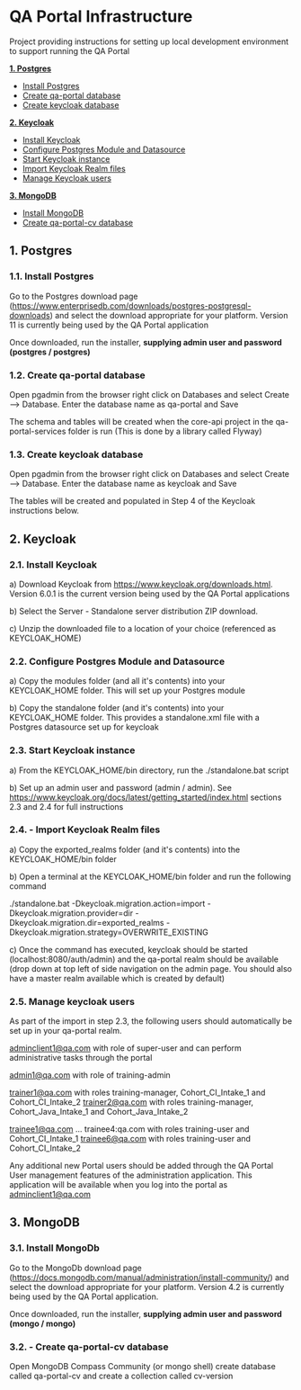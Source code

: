 # QA Portal Infrastructure


Project providing instructions for setting up local development environment to support running the QA Portal

**[1. Postgres](#postgres)**
- [Install Postgres](#install-postgres)
- [Create qa-portal database](#create-qa-portal-database)
- [Create keycloak database](#create-keycloak-database)

**[2. Keycloak](#keycloak)**
- [Install Keycloak](#install-keycloak)
- [Configure Postgres Module and Datasource](#configure-postgres-module-and-datasource)
- [Start Keycloak instance](#start-keycloak-instance)
- [Import Keycloak Realm files](#import-keycloak-realm-files)
- [Manage Keycloak users](#manage-keycloak-users)


**[3. MongoDB](#mongodb)**
- [Install MongoDB](#install-mongodb)
- [Create qa-portal-cv database](#create-qa-portal-cv-database)

<a name="postgres"></a>
## 1. Postgres

<a name="install-postgres"></a>
### 1.1. Install Postgres

Go to the Postgres download page (https://www.enterprisedb.com/downloads/postgres-postgresql-downloads) and select the download 
appropriate for your platform. Version 11 is currently being used by the QA Portal application

Once downloaded, run the installer, **supplying admin user and password (postgres / postgres)**

<a name="create-qa-portal-database"></a>
### 1.2. Create qa-portal database

Open pgadmin from the browser right click on Databases and select Create --> Database. Enter the database name as qa-portal and Save

The schema and tables will be created when the core-api project in the qa-portal-services folder is run (This is done by a library called Flyway)

<a name="create-keycloak-database"></a>
### 1.3. Create keycloak database

Open pgadmin from the browser right click on Databases and select Create --> Database. Enter the database name as keycloak and Save

The tables will be created and populated in Step 4 of the Keycloak instructions below.


<a name="keycloak"></a>
## 2. Keycloak

<a name="install-keycloak"></a>
### 2.1. Install Keycloak

a) Download Keycloak from https://www.keycloak.org/downloads.html. Version 6.0.1 is the current version being used by the QA Portal applications

b) Select the Server - Standalone server distribution ZIP download.

c) Unzip the downloaded file to a location of your choice (referenced as KEYCLOAK_HOME)

<a name="configure-postgres-module-and-datasource"></a>
### 2.2. Configure Postgres Module and Datasource

a) Copy the modules folder (and all it's contents) into your KEYCLOAK_HOME folder. This will set up your Postgres module

b) Copy the standalone folder (and it's contents) into your KEYCLOAK_HOME folder. This provides a standalone.xml file with a Postgres datasource set up for keycloak


<a name="start-keycloak-instance"></a>
### 2.3. Start Keycloak instance

a) From the KEYCLOAK_HOME/bin directory, run the ./standalone.bat script

b) Set up an admin user and password (admin / admin). See https://www.keycloak.org/docs/latest/getting_started/index.html 
sections 2.3 and 2.4 for full instructions 


<a name="import-keycloak-realm-files"></a>
### 2.4. - Import Keycloak Realm files

a) Copy the exported_realms folder (and it's contents) into the KEYCLOAK_HOME/bin folder

b) Open a terminal at the KEYCLOAK_HOME/bin folder and run the following command

./standalone.bat  -Dkeycloak.migration.action=import -Dkeycloak.migration.provider=dir -Dkeycloak.migration.dir=exported_realms -Dkeycloak.migration.strategy=OVERWRITE_EXISTING

c) Once the command has executed, keycloak should be started (localhost:8080/auth/admin) and the qa-portal realm should be available (drop down at top left of side navigation on the 
admin page. You should also have a master realm available which is created by default)


<a name="manage-keycloak-users"></a>
### 2.5. Manage keycloak users

As part of the import in step 2.3, the following users should automatically be set up in your qa-portal realm.

adminclient1@qa.com with role of super-user and can perform administrative tasks through the portal

admin1@qa.com with role of training-admin

trainer1@qa.com  with roles training-manager, Cohort_CI_Intake_1 and Cohort_CI_Intake_2
trainer2@qa.com  with roles training-manager, Cohort_Java_Intake_1 and Cohort_Java_Intake_2

trainee1@qa.com ... trainee4:qa.com with roles training-user and Cohort_CI_Intake_1
trainee6@qa.com with roles training-user and Cohort_CI_Intake_2

Any additional new Portal users should be added through the QA Portal User management features of the administration application. This application will be available when you log into the portal as adminclient1@qa.com

<a name="mongodb"></a>
## 3. MongoDB

<a name="install-mongodb"></a>
### 3.1. Install MongoDb

Go to the MongoDb download page (https://docs.mongodb.com/manual/administration/install-community/) and select the download 
appropriate for your platform. Version 4.2 is currently being used by the QA Portal application.

Once downloaded, run the installer, **supplying admin user and password (mongo / mongo)**

<a name="create-qa-portal-cv-database"></a>
### 3.2. - Create qa-portal-cv database

Open MongoDB Compass Community (or mongo shell) create database called qa-portal-cv and create a collection called cv-version
